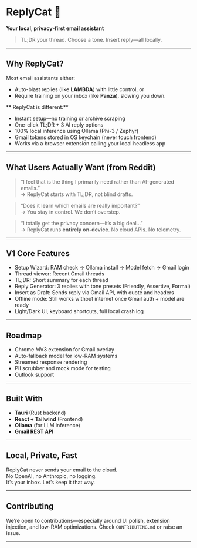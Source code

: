 # ReplyCat 🐾  
**Your local, privacy-first email assistant**  
> TL;DR your thread. Choose a tone. Insert reply—all locally.

---

## Why ReplyCat?

Most email assistants either:
- Auto-blast replies (like **LAMBDA**) with little control, or
- Require training on your inbox (like **Panza**), slowing you down.

** ReplyCat is different:**
-  Instant setup—no training or archive scraping
-  One-click TL;DR + 3 AI reply options
-  100% local inference using Ollama (Phi-3 / Zephyr)
-  Gmail tokens stored in OS keychain (never touch frontend)
-  Works via a browser extension calling your local headless app

---

## What Users Actually Want (from Reddit)

> “I feel that is the thing I primarily need rather than AI-generated emails.”  
→ ReplyCat starts with TL;DR, not blind drafts.

> “Does it learn which emails are really important?”  
→ You stay in control. We don’t overstep.

> “I totally get the privacy concern—it’s a big deal…”  
→ ReplyCat runs **entirely on-device**. No cloud APIs. No telemetry.

---

## V1 Core Features

- Setup Wizard: RAM check → Ollama install → Model fetch → Gmail login
- Thread viewer: Recent Gmail threads
- TL;DR: Short summary for each thread
- Reply Generator: 3 replies with tone presets (Friendly, Assertive, Formal)
- Insert as Draft: Sends reply via Gmail API, with quote and headers
- Offline mode: Still works without internet once Gmail auth + model are ready
- Light/Dark UI, keyboard shortcuts, full local crash log

---

## Roadmap

- Chrome MV3 extension for Gmail overlay
- Auto-fallback model for low-RAM systems
- Streamed response rendering
- PII scrubber and mock mode for testing
- Outlook support

---

## Built With

- **Tauri** (Rust backend)
- **React + Tailwind** (Frontend)
- **Ollama** (for LLM inference)
- **Gmail REST API**

---

## Local, Private, Fast

ReplyCat never sends your email to the cloud.  
No OpenAI, no Anthropic, no logging.  
It’s your inbox. Let’s keep it that way.

---

## Contributing

We’re open to contributions—especially around UI polish, extension injection, and low-RAM optimizations. Check `CONTRIBUTING.md` or raise an issue.

---
